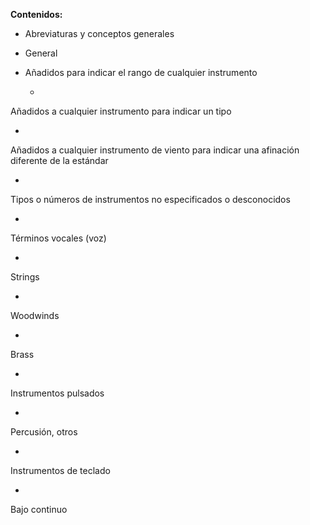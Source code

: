 **Contenidos:**

- Abreviaturas y conceptos generales
- General
- Añadidos para indicar el rango de cualquier instrumento

  -

Añadidos a cualquier instrumento para indicar un tipo

  -

Añadidos a cualquier instrumento de viento para indicar una afinación diferente de la estándar

  -

Tipos o números de instrumentos no especificados o desconocidos

-

Términos vocales (voz)

-

Strings

-

Woodwinds

-

Brass

-

Instrumentos pulsados

-

Percusión, otros

-

Instrumentos de teclado

-

Bajo continuo
